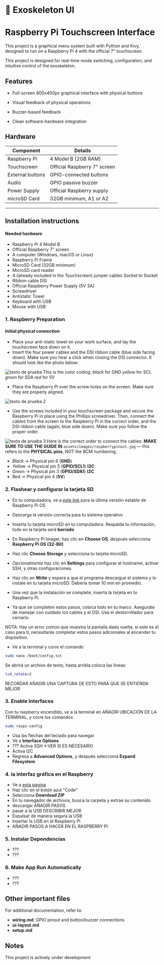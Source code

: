# 🦾 Exoskeleton UI
# Raspberry Pi Touchscreen Interface
This project is a graphical menu system built with Python and Kivy, designed to run on a Raspberry Pi 4 with the official 7" touchscreen.

This project is designed for real-time mode switching, configuration, and intuitive control of the exoskeleton.

## Features
- Full-screen 800x400px graphical interface with physical buttons

- Visual feedback of physical operations

- Buzzer-based feedback

- Clean software-hardware integration

## Hardware
| Component            | Details                          |
| ---------------------|----------------------------------|
| Raspberry Pi         | 4 Model B (2GB RAM)              |
| Touchscreen          | Official Raspberry 7" screen     |
| External buttons     | GPIO-connected buttons           |
| Audio                | GPIO passive buzzer              |
| Power Supply         | Official Raspberry supply        |
| microSD Card         | 32GB minimum, A1 or A2           |
-----------------------------------------------------------

## Installation instructions

#### Needed hardware
- Raspberry Pi 4 Model B
- Official Raspberry 7" screen
- A computer (Windows, macOS or Linux)
- Raspberry Pi Frame
- MicroSD Card (32GB minimum)
- MicroSD card reader
- 4 (already included in the Touchscreen) jumper cables Socket to Socket
- Ribbon cable DSI 
- Official Raspberry Power Supply (5V 3A)
- Screwdriver
- Antistatic Towel
- Keyboard with USB
- Mouse with USB

### 1. Raspberry Preparation

#### Initial physical connection  

- Place your anti-static towel on your work surface, and lay the touchscreen face down on it.
- Insert the four power cables and the DSI ribbon cable (blue side facing down). Make sure you hear a click when closing the DSI connector. It should look like the photo below:

![texto de prueba](assets/images/touchscreen-connection.jpg)
This is the color coding:
*black* for GND
*yellow* for SCL
*green* for SDA
*red* for 5V


- Place the Raspberry Pi over the screw holes on the screen. Make sure they are properly aligned.

![texto de prueba 2](assets/images/raspberry-on-top-of-touchscreen.jpg)

- Use the screws included in your touchscreen package and secure the Raspberry Pi in place using the Phillips screwdriver. Then, connect the cables from the screen to the Raspberry Pi in the correct order, and the DSI ribbon cable (again, blue side down). Make sure you follow the proper order.

![texto de prueba 3](assets/images/raspberry-and-touchscreen-connection.jpg)
Here is the correct order to connect the cables:
**MAKE SURE TO USE THE GUIDE IN** `assets/images/raspberrypinout.jpg` — this refers to the **PHYSICAL pins**, NOT the BCM numbering.

* *Black* → Physical pin 6 (**GND**)
* *Yellow* → Physical pin 5 (**GPIO/SCL1**) **I2C**
* *Green* → Physical pin 3 (**GPIO/SDA1**) **I2C**
* *Red* → Physical pin 4 (**5V**)


### 2. Flashear y configurar la tarjeta SD
- En tu computadora, ve a [este link](https://www.raspberrypi.com/software/) para la última versión estable de Raspberry Pi OS
- Descarga la versión correcta para tu sistema operativo
- Inserta tu tarjeta microSD en tu computadora. Respalda tu información, todo en la tarjeta será **borrado**
- En Raspberry Pi Imager, haz clic en **Choose OS**, después selecciona **Raspberry Pi OS (32-Bit)**
- Haz clic **Choose Storage** y selecciona tu tarjeta microSD.
- *Opcionalmente* haz clic en **Settings** para configurar el hostname, activar SSH, y otras configuraciones.
- Haz clic en **Write** y espera a que el programa descargue el sistema y lo instale en tu tarjeta microSD. Debería tomar 10 min en promedio.
- Una vez que la instalación se complete, inserta la tarjeta en tu Raspberry Pi.

- Ya que se completen estos pasos, coloca todo en tu marco. Asegurate de manejar con cuidado los cables y el DSI. Usa el destornillador para cerrarlo.

NOTA: Hay un error común que muestra la pantalla dada vuelta, si este es el caso para tí, necesitarás completar estos pasos adicionales al encender tu dispositivo.
- Ve a la terminal y corre el comando
```bash
sudo nano /boot/config.txt
```
Se abrirá un archivo de texto, hasta arribla coloca las líneas:
```bash
lcd_rotate=2
```
RECORDAR AÑADIR UNA CAPTURA DE ESTO PARA QUE SE ENTIENDA MEJOR

### 3. Enable Interfaces
Con tu raspberry encendido, ve a la terminal en AÑADIR UBICACIÓN DE LA TERMINAL, y corre los comandos
```bash
sudo raspi-config
```
- Usa las flechas del teclado para navegar
- Ve a **Interface Options**
- ??? Activa SSH <-VER SI ES NECESARIO
- Activa I2C
- Regresa a **Advanced Options**, y después selecciona **Expand Filesystem**

### 4.  la interfaz gráfica en el Raspberry
- Ve a [esta pagina](https://github.com/TrashBandit9811/Exoskeleton-UI)
- Haz clic en el botón azul "Code"
- Selecciona **Download ZIP**
- En tu navegador de archivos, busca la carpeta y extrae su contenido
- descargar AÑADIR PASOS
- pasar a la USB DESCRIBIR MEJOR
- Expulsar de manera segura la USB
- Insertar la USB en el Raspberry Pi
- AÑADIR PASOS A HACER EN EL RASPBERRY PI

### 5. Instalar Dependencias
- ???
- ???

### 6. Make App Run Automatically
- ???
- ???

## Other important files
For additional documentation, refer to:
- **wiring.md**: GPIO pinout and button/buzzer connections
- **ui-layout.md**
- **setup.md**


## Notes
This project is actively under development
